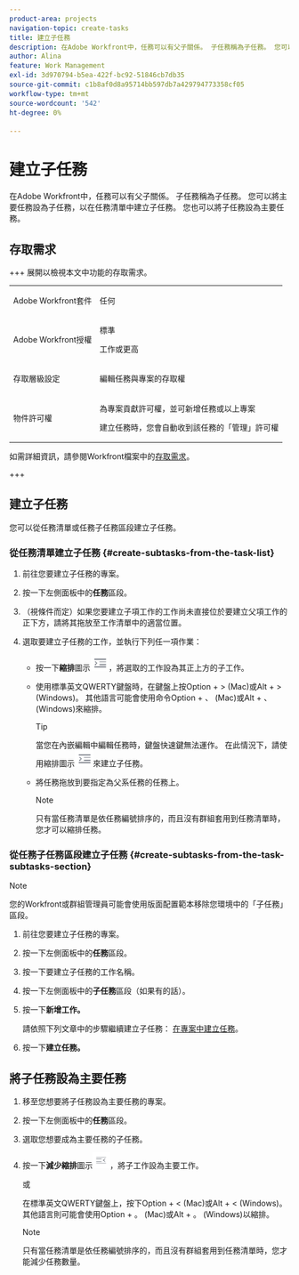 ```yaml
---
product-area: projects
navigation-topic: create-tasks
title: 建立子任務
description: 在Adobe Workfront中，任務可以有父子關係。 子任務稱為子任務。 您可以將主要任務設為子任務，以在任務清單中建立子任務。 您也可以將子任務設為主要任務。
author: Alina
feature: Work Management
exl-id: 3d970794-b5ea-422f-bc92-51846cb7db35
source-git-commit: c1b8af0d8a95714bb597db7a429794773358cf05
workflow-type: tm+mt
source-wordcount: '542'
ht-degree: 0%

---
```


# 建立子任務

<!-- Audited: 01/2025 -->

在Adobe Workfront中，任務可以有父子關係。 子任務稱為子任務。 您可以將主要任務設為子任務，以在任務清單中建立子任務。 您也可以將子任務設為主要任務。

## 存取需求

+++ 展開以檢視本文中功能的存取需求。

<table style="table-layout:auto"> 
 <col> 
 <col> 
 <tbody> 
  <tr> 
   <td role="rowheader">Adobe Workfront套件</td> 
   <td> <p>任何</p> </td> 
  </tr> 
  <tr> 
   <td role="rowheader">Adobe Workfront授權</td> 
   <td> <p>標準</p> 
   <p>工作或更高</p> </td> 
  </tr> 
  <tr> 
   <td role="rowheader">存取層級設定</td> 
   <td> <p>編輯任務與專案的存取權</p> </td> 
  </tr> 
  <tr> 
   <td role="rowheader">物件許可權</td> 
   <td> <p>為專案貢獻許可權，並可新增任務或以上專案</p> 
   <p>建立任務時，您會自動收到該任務的「管理」許可權</p> 
    </td> 
  </tr> 
 </tbody> 
</table>

如需詳細資訊，請參閱Workfront檔案中的[存取需求](/help/quicksilver/administration-and-setup/add-users/access-levels-and-object-permissions/access-level-requirements-in-documentation.md)。

+++

<!--Old:

<table style="table-layout:auto"> 
 <col> 
 <col> 
 <tbody> 
  <tr> 
   <td role="rowheader">Adobe Workfront plan</td> 
   <td> <p>Any</p> </td> 
  </tr> 
  <tr> 
   <td role="rowheader">Adobe Workfront license</td> 
   <td> 
   <p>New: Standard</p>
   <p>Current: Work or higher</p> </td> 
  </tr> 
  <tr> 
   <td role="rowheader">Access level configurations*</td> 
   <td> <p>Edit access to Tasks and Projects</p>  </td> 
  </tr> 
  <tr> 
   <td role="rowheader">Object permissions</td> 
   <td> <p>Contribute permissions to the project and the parent task with ability to Add Tasks or higher</p> <p>You automatically receive Manage permissions to the task after you create it.</p>  </td> 
  </tr> 
 </tbody> 
</table>-->

## 建立子任務

您可以從任務清單或任務子任務區段建立子任務。

### 從任務清單建立子任務 {#create-subtasks-from-the-task-list}

1. 前往您要建立子任務的專案。
1. 按一下左側面板中的&#x200B;**任務**&#x200B;區段。
1. （視條件而定）如果您要建立子項工作的工作尚未直接位於要建立父項工作的正下方，請將其拖放至工作清單中的適當位置。
1. 選取要建立子任務的工作，並執行下列任一項作業：

   * 按一下&#x200B;**縮排**&#x200B;圖示![](assets/indent-icon-nwe-33x29.png)，將選取的工作設為其正上方的子工作。
   * 使用標準英文QWERTY鍵盤時，在鍵盤上按Option + > (Mac)或Alt + > (Windows)。 其他語言可能會使用命令Option + 、 (Mac)或Alt + 、 (Windows)來縮排。

     >[!TIP]
     >
     >當您在內嵌編輯中編輯任務時，鍵盤快速鍵無法運作。 在此情況下，請使用縮排圖示![](assets/indent-icon-nwe-33x29.png)來建立子任務。

   * 將任務拖放到要指定為父系任務的任務上。

     >[!NOTE]
     >
     >只有當任務清單是依任務編號排序的，而且沒有群組套用到任務清單時，您才可以縮排任務。

### 從任務子任務區段建立子任務 {#create-subtasks-from-the-task-subtasks-section}

>[!NOTE]
>
>您的Workfront或群組管理員可能會使用版面配置範本移除您環境中的「子任務」區段。

1. 前往您要建立子任務的專案。
1. 按一下左側面板中的&#x200B;**任務**&#x200B;區段。
1. 按一下要建立子任務的工作名稱。
1. 按一下左側面板中的&#x200B;**子任務**&#x200B;區段（如果有的話）。
1. 按一下&#x200B;**新增工作。**

   請依照下列文章中的步驟繼續建立子任務： [在專案中建立任務](../../../manage-work/tasks/create-tasks/create-tasks-in-project.md)。

1. 按一下&#x200B;**建立任務。**

## 將子任務設為主要任務

1. 移至您想要將子任務設為主要任務的專案。
1. 按一下左側面板中的&#x200B;**任務**&#x200B;區段。
1. 選取您想要成為主要任務的子任務。
1. 按一下&#x200B;**減少縮排**&#x200B;圖示![](assets/outdent-icon-nwe-31x29.png)，將子工作設為主要工作。

   或

   在標準英文QWERTY鍵盤上，按下Option + &lt; (Mac)或Alt + &lt; (Windows)。 其他語言則可能會使用Option + 。 (Mac)或Alt + 。 (Windows)以縮排。

   >[!NOTE]
   >
   >只有當任務清單是依任務編號排序的，而且沒有群組套用到任務清單時，您才能減少任務數量。
